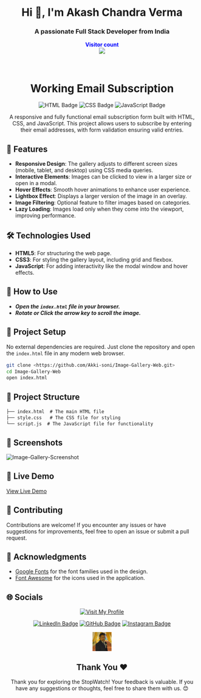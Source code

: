 <h1 align="center">Hi 👋, I'm Akash Chandra Verma</h1>
<h3 align="center">A passionate Full Stack Developer from India</h3>
<p align="center">
  <b style="color: blue;  ">Visitor count</b>
  <br>
  <a style="" href="https://github.com/Akki-soni">
  <img src="https://komarev.com/ghpvc/?username=akki-soni&label=Profile%20views&color=0e75b6&style=flat" />
  </a>
</p>
<p align="center"> <a href="https://twitter.com/" target="blank"><img src="https://img.shields.io/twitter/follow/?logo=twitter&style=for-the-badge" alt="" /></a> </p>

<h1 align="center">Working Email Subscription</h1>

<p align="center">
  <img src="https://img.shields.io/badge/HTML-E34F26?style=for-the-badge&logo=html5&logoColor=white" alt="HTML Badge">
  <img src="https://img.shields.io/badge/CSS-1572B6?style=for-the-badge&logo=css3&logoColor=white" alt="CSS Badge">
  <img src="https://img.shields.io/badge/JavaScript-F7DF1E?style=for-the-badge&logo=javascript&logoColor=black" alt="JavaScript Badge">
</p>

<p align="center">
  A responsive and fully functional email subscription form built with HTML, CSS, and JavaScript. This project allows users to subscribe by entering their email addresses, with form validation ensuring valid entries.
</p>

## 🚀 Features

- **Responsive Design**: The gallery adjusts to different screen sizes (mobile, tablet, and desktop) using CSS media queries.
- **Interactive Elements**: Images can be clicked to view in a larger size or open in a modal.
- **Hover Effects**: Smooth hover animations to enhance user experience.
- **Lightbox Effect**: Displays a larger version of the image in an overlay.
- **Image Filtering**: Optional feature to filter images based on categories.
- **Lazy Loading**: Images load only when they come into the viewport, improving performance.

## 🛠️ Technologies Used

- **HTML5**: For structuring the web page.
- **CSS3**: For styling the gallery layout, including grid and flexbox.
- **JavaScript**: For adding interactivity like the modal window and hover effects.

## 🚀 How to Use

- ***Open the `index.html` file in your browser.***
- ***Rotate or Click the arrow key to scroll the image.***

## 🚀 Project Setup

No external dependencies are required. Just clone the repository and open the `index.html` file in any modern web browser.

```bash
git clone <https://github.com/Akki-soni/Image-Gallery-Web.git>
cd Image-Gallery-Web
open index.html
```

## 🚀 Project Structure

```
├── index.html  # The main HTML file
├── style.css   # The CSS file for styling
└── script.js  # The JavaScript file for functionality
```

## 🌟 Screenshots

![Image-Gallery-Screenshot](/images/I-G_Screenshot.png)

## 🔗 Live Demo

[View Live Demo](https://image-gallery-web-ashen.vercel.app/)

## 🤝 Contributing

Contributions are welcome! If you encounter any issues or have suggestions for improvements, feel free to open an issue or submit a pull request.

## 🙏 Acknowledgments

- [Google Fonts](https://fonts.google.com/) for the font families used in the design.
- [Font Awesome](https://fontawesome.com/) for the icons used in the application.

## 🌐 Socials

<div align="center">

[![Visit My Profile](https://img.shields.io/badge/Visit%20My%20Profile-%23121011.svg?style=for-the-badge&logo=github&logoColor=white)](https://github.com/Akki-soni)

[![LinkedIn Badge](https://img.shields.io/badge/LinkedIn-%230077B5.svg?logo=linkedin&logoColor=white)](https://www.linkedin.com/in/akashchandraverma/)
[![GitHub Badge](https://img.shields.io/badge/GitHub-%23121011.svg?style=for-the-badge&logo=github&logoColor=white)](https://github.com/Akki-soni)
[![Instagram Badge](https://img.shields.io/badge/Instagram-%23E4405F.svg?style=for-the-badge&logo=instagram&logoColor=white)](https://www.instagram.com/akki_214g/)

<a href="">
  <img src="/images/logoo.jpeg" alt="Icon" style="vertical-align:middle; width:50px; height:auto;">
</a>

## Thank You &#10084;

Thank you for exploring the StopWatch! Your feedback is valuable. If you have any suggestions or thoughts, feel free to share them with us. 😊

</div>
